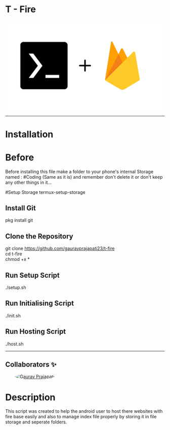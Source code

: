 # T - Fire

![Header Image](header.jpg)

---

# Installation

# Before 
Before installing this file make a folder to your phone's internal Storage named : #Coding (Same as it is) and remember don't delete it or don't keep any other things in it...

#Setup Storage
termux-setup-storage

## Install Git
pkg install git

## Clone the Repository
git clone https://github.com/gauravprajapati23/t-fire
<br>
cd t-fire
<br>
chmod +x *

## Run Setup Script
./setup.sh

## Run Initialising Script
./init.sh

## Run Hosting Script
./host.sh

---

## Collaborators ✨

<p>
  <a href="https://github.com/pradnyatavandkar25" style="margin: 0 30px;">
    <img src="https://avatars.githubusercontent.com/pradnyatavandkar25" width="70px;" style="border-radius: 50%;" alt="Gaurav Prajapati"/>
  </a>
</p>

# Description
This script was created to help the android user to host there websites with fire base easily and also to manage index file properly by storing it in file storage and seperate folders.
